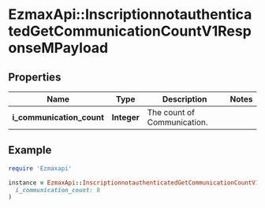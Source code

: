 # EzmaxApi::InscriptionnotauthenticatedGetCommunicationCountV1ResponseMPayload

## Properties

| Name | Type | Description | Notes |
| ---- | ---- | ----------- | ----- |
| **i_communication_count** | **Integer** | The count of Communication. |  |

## Example

```ruby
require 'Ezmaxapi'

instance = EzmaxApi::InscriptionnotauthenticatedGetCommunicationCountV1ResponseMPayload.new(
  i_communication_count: 8
)
```

